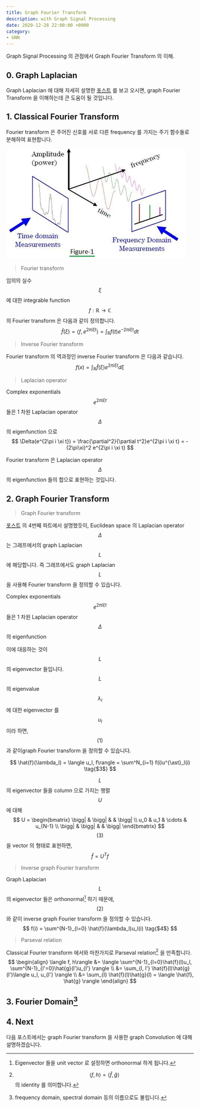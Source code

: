 ```yaml
---
title: Graph Fourier Transform
description: with Graph Signal Processing
date: 2020-12-28 22:00:00 +0900
category:
- GNN
---
```




Graph Signal Processing 의 관점에서 Graph Fourier Transform 의 이해.



## 0. Graph Laplacian



Graph Laplacian 에 대해 자세히 설명한 [포스트](https://harryjo97.github.io/gnn/Graph-Laplacian/) 를 보고 오시면, graph Fourier Transform 을 이해하는데 큰 도움이 될 것입니다. 



## 1. Classical Fourier Transform



Fourier transform 은 주어진 신호를 서로 다른 frequency 를 가지는 주기 함수들로 분해하여 표현합니다. 

![](/assets/post/Graph-Fourier-Transform/fourier.jpg)



> Fourier transform

임의의 실수 $$\xi$$ 에 대한 integrable function $$ f : \mathbb{R} \rightarrow \mathbb{C} $$ 의 Fourier transform 은 다음과 같이 정의합니다.
$$
\hat{f}(\xi) = \langle f, e^{2\pi i\xi t} \rangle = \int_{\mathbb{R}} f(t) e^{-2\pi i\xi t}dt \tag{$1$}
$$


> Inverse Fourier transform

Fourier transform 의 역과정인 inverse Fourier transform 은 다음과 같습니다.
$$
f(x) = \int_{\mathbb{R}} \hat{f}(\xi)e^{2\pi i\xi t}d\xi \tag{$2$}
$$




> Laplacian operator

Complex exponentials $$ e^{2\pi i \xi t}$$ 들은 1 차원 Laplacian operator $$ \Delta $$ 의 eigenfunction 으로
$$
\Delta(e^{2\pi i \xi t}) = \frac{\partial^2}{\partial t^2}e^{2\pi i \xi t} 
= -(2\pi\xi)^2 e^{2\pi i \xi t}
$$


Fourier transform 은 Laplacian operator $$\Delta$$ 의 eigenfunction 들의 합으로 표현하는 것입니다.



## 2. Graph Fourier Transform



> Graph Fourier transform

[포스트](https://harryjo97.github.io/gnn/Graph-Laplacian/) 의 4번째 파트에서 설명했듯이, Euclidean space 의 Laplacian operator $$\Delta$$ 는 그래프에서의 graph Laplacian $$L$$ 에 해당합니다. 즉 그래프에서도 graph Laplacian $$L$$ 을 사용해 Fourier transform 을 정의할 수 있습니다.

Complex exponentials $$ e^{2\pi i \xi t}$$ 들은 1 차원 Laplacian operator $$ \Delta $$ 의 eigenfunction

이에 대응하는 것이 $$L$$ 의 eigenvector 들입니다. $$L$$ 의 eigenvalue $$ \lambda_l $$ 에 대한 eigenvector 를 $$ u_l $$ 이라 하면,  $$(1)$$ 과 같이graph Fourier transform 을 정의할 수 있습니다.

$$
\hat{f}(\lambda_l) = \langle u_l, f\rangle =  \sum^N_{i=1} f(i)u^{\ast}_l(i) 
\tag{$3$}
$$

$$L$$ 의 eigenvector 들을 column 으로 가지는 행렬 $$U$$ 에 대해
$$
U = \begin{bmatrix}
\bigg| & \bigg| & & \bigg| \\
u_0 & u_1 & \cdots & u_{N-1} \\
\bigg| & \bigg| & & \bigg|
\end{bmatrix}
$$
$$(3)$$ 을 vector 의 형태로 표현하면,
$$
\hat{f} = U^Tf
$$


> Inverse graph Fourier transform

Graph Laplacian $$L$$ 의 eigenvector 들은 orthonormal[^1] 하기 때문에, $$(2)$$ 와 같이 inverse graph Fourier transform 을 정의할 수 있습니다.
$$
f(i) = \sum^{N-1}_{l=0} \hat{f}(\lambda_l)u_l(i) 
\tag{$4$}
$$





> Parseval relation

Classical Fourier transform 에서와 마찬가지로 Parseval relation[^2] 을 만족합니다.
$$
\begin{align}
	\langle f, h\rangle 
	&= \langle \sum^{N-1}_{l=0}\hat{f}(l)u_l, \sum^{N-1}_{l'=0}\hat{g}(l')u_{l'} \rangle \\
	&= \sum_{l, l'} \hat{f}(l)\hat{g}(l')\langle u_l, u_{l'} \rangle \\
	&= \sum_{l} \hat{f}(l)\hat{g}(l) = \langle \hat{f}, \hat{g} \rangle
\end{align}
$$

## 3. Fourier Domain[^3]







## 4. Next



다음 포스트에서는 graph Fourier transform 을 사용한 graph Convolution 에 대해 설명하겠습니다.



[^1]: Eigenvector 들을 unit vector 로 설정하면 orthonormal 하게 됩니다.
[^2]: $$ \langle f, h \rangle = \langle \hat{f}, \hat{g} \rangle$$ 의 identity 를 의미합니다.
[^3]: frequency domain, spectral domain 등의 이름으로도 불립니다.